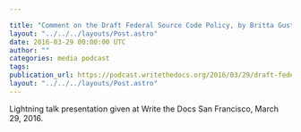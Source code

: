 ```yaml
---

title: "Comment on the Draft Federal Source Code Policy, by Britta Gustafson"
layout: "../../../layouts/Post.astro"
date: 2016-03-29 00:00:00 UTC
author: ""
categories: media podcast
tags:
publication_url: https://podcast.writethedocs.org/2016/03/29/draft-federal-policy-britta-gustafson/
layout: "../../../layouts/Post.astro"
---
```


Lightning talk presentation given at Write the Docs San Francisco, March 29, 2016.
